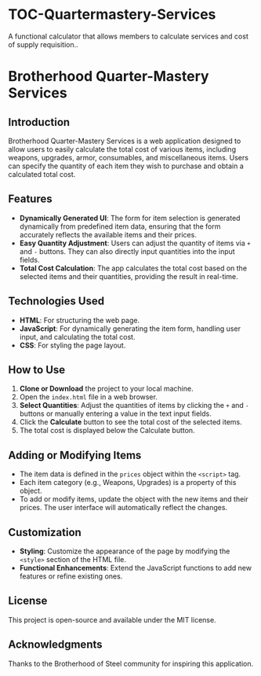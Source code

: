 # TOC-Quartermastery-Services
A functional calculator that allows members to calculate services and cost of supply requisition..
# Brotherhood Quarter-Mastery Services

## Introduction

Brotherhood Quarter-Mastery Services is a web application designed to allow users to easily calculate the total cost of various items, including weapons, upgrades, armor, consumables, and miscellaneous items. Users can specify the quantity of each item they wish to purchase and obtain a calculated total cost.

## Features

- **Dynamically Generated UI**: The form for item selection is generated dynamically from predefined item data, ensuring that the form accurately reflects the available items and their prices.
- **Easy Quantity Adjustment**: Users can adjust the quantity of items via `+` and `-` buttons. They can also directly input quantities into the input fields.
- **Total Cost Calculation**: The app calculates the total cost based on the selected items and their quantities, providing the result in real-time.

## Technologies Used

- **HTML**: For structuring the web page.
- **JavaScript**: For dynamically generating the item form, handling user input, and calculating the total cost.
- **CSS**: For styling the page layout.

## How to Use

1. **Clone or Download** the project to your local machine.
2. Open the `index.html` file in a web browser.
3. **Select Quantities**: Adjust the quantities of items by clicking the `+` and `-` buttons or manually entering a value in the text input fields.
4. Click the **Calculate** button to see the total cost of the selected items.
5. The total cost is displayed below the Calculate button.

## Adding or Modifying Items

- The item data is defined in the `prices` object within the `<script>` tag.
- Each item category (e.g., Weapons, Upgrades) is a property of this object.
- To add or modify items, update the object with the new items and their prices. The user interface will automatically reflect the changes.

## Customization

- **Styling**: Customize the appearance of the page by modifying the `<style>` section of the HTML file.
- **Functional Enhancements**: Extend the JavaScript functions to add new features or refine existing ones.

## License

This project is open-source and available under the MIT license.

## Acknowledgments

Thanks to the Brotherhood of Steel community for inspiring this application.
